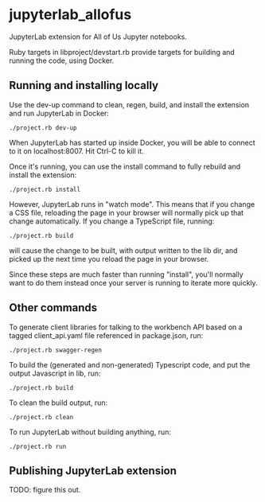 # jupyterlab_allofus

JupyterLab extension for All of Us Jupyter notebooks.

Ruby targets in libproject/devstart.rb provide targets for building and running the code, using
Docker.

## Running and installing locally

Use the dev-up command to clean, regen, build, and install the extension and run JupyterLab in
Docker:

```
./project.rb dev-up
```

When JupyterLab has started up inside Docker, you will be able to connect to it on localhost:8007.
Hit Ctrl-C to kill it.

Once it's running, you can use the install command to fully rebuild and install the extension:

```
./project.rb install
```

However, JupyterLab runs in "watch mode". This means that if you change a CSS file, reloading the
page in your browser will normally pick up that change automatically. If you change a TypeScript 
file, running:

```
./project.rb build
```

will cause the change to be built, with output written to the lib dir, and picked up the next time 
you reload the page in your browser. 

Since these steps are much faster than running "install", you'll normally want to do them instead
once your server is running to iterate more quickly.

## Other commands

To generate client libraries for talking to the workbench API based on a tagged client_api.yaml
file referenced in package.json, run:

```
./project.rb swagger-regen
```

To build the (generated and non-generated) Typescript code, and put the output Javascript in lib, run:

```
./project.rb build
```


To clean the build output, run:

```
./project.rb clean
```

To run JupyterLab without building anything, run:

```
./project.rb run
```

## Publishing JupyterLab extension

TODO: figure this out.